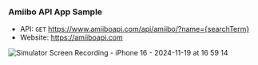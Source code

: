 ### Amiibo API App Sample

- API: `GET` https://www.amiiboapi.com/api/amiibo/?name={searchTerm}
- Website: https://amiiboapi.com

![Simulator Screen Recording - iPhone 16 - 2024-11-19 at 16 59 14](https://github.com/user-attachments/assets/cb44cd04-6dde-4e53-b112-406a862381d4)

